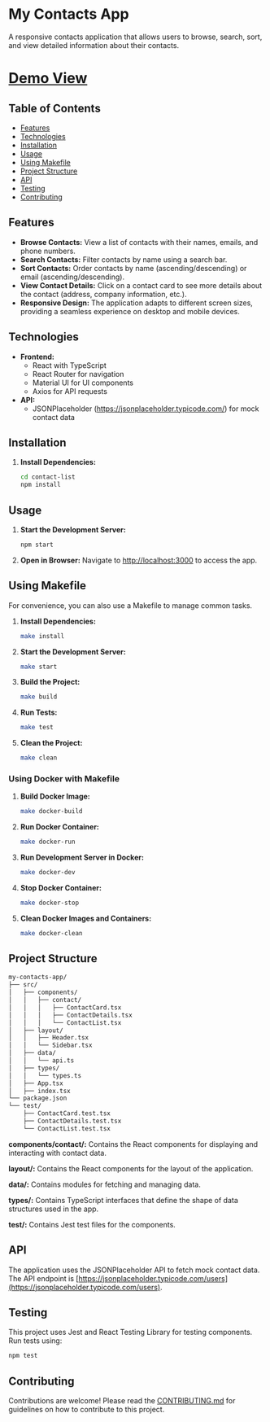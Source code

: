 
# My Contacts App

A responsive contacts application that allows users to browse, search, sort, and view detailed information about their contacts.

# [Demo View](https://react.contact.eder.au)



## Table of Contents

- [Features](#features)
- [Technologies](#technologies)
- [Installation](#installation)
- [Usage](#usage)
- [Using Makefile](#using-makefile)
- [Project Structure](#project-structure)
- [API](#api)
- [Testing](#testing)
- [Contributing](#contributing)

## Features

- **Browse Contacts:** View a list of contacts with their names, emails, and phone numbers.
- **Search Contacts:** Filter contacts by name using a search bar.
- **Sort Contacts:** Order contacts by name (ascending/descending) or email (ascending/descending).
- **View Contact Details:** Click on a contact card to see more details about the contact (address, company information, etc.).
- **Responsive Design:** The application adapts to different screen sizes, providing a seamless experience on desktop and mobile devices.

## Technologies

- **Frontend:**
  - React with TypeScript
  - React Router for navigation
  - Material UI for UI components
  - Axios for API requests
- **API:**
  - JSONPlaceholder (https://jsonplaceholder.typicode.com/) for mock contact data

## Installation


1. **Install Dependencies:**
   ```bash
   cd contact-list
   npm install
   ```

## Usage

1. **Start the Development Server:**
   ```bash
   npm start
   ```
2. **Open in Browser:** Navigate to [http://localhost:3000](http://localhost:3000) to access the app.

## Using Makefile

For convenience, you can also use a Makefile to manage common tasks.

1. **Install Dependencies:**
   ```bash
   make install
   ```

2. **Start the Development Server:**
   ```bash
   make start
   ```

3. **Build the Project:**
   ```bash
   make build
   ```

4. **Run Tests:**
   ```bash
   make test
   ```

5. **Clean the Project:**
   ```bash
   make clean
   ```

### Using Docker with Makefile

1. **Build Docker Image:**
   ```bash
   make docker-build
   ```

2. **Run Docker Container:**
   ```bash
   make docker-run
   ```

3. **Run Development Server in Docker:**
   ```bash
   make docker-dev
   ```

4. **Stop Docker Container:**
   ```bash
   make docker-stop
   ```

5. **Clean Docker Images and Containers:**
   ```bash
   make docker-clean
   ```

## Project Structure

```txt
my-contacts-app/
├── src/
│   ├── components/
│   │   ├── contact/
│   │   │   ├── ContactCard.tsx
│   │   │   ├── ContactDetails.tsx
│   │   │   └── ContactList.tsx
│   ├── layout/
│   │   ├── Header.tsx
│   │   └── Sidebar.tsx
│   ├── data/
│   │   └── api.ts
│   ├── types/
│   │   └── types.ts
│   ├── App.tsx
│   ├── index.tsx
└── package.json
└── test/
    ├── ContactCard.test.tsx
    ├── ContactDetails.test.tsx
    └── ContactList.test.tsx
```

**components/contact/:** Contains the React components for displaying and interacting with contact data.

**layout/:** Contains the React components for the layout of the application.

**data/:** Contains modules for fetching and managing data.

**types/:** Contains TypeScript interfaces that define the shape of data structures used in the app.

**test/:** Contains Jest test files for the components.

## API

The application uses the JSONPlaceholder API to fetch mock contact data. The API endpoint is [https://jsonplaceholder.typicode.com/users](https://jsonplaceholder.typicode.com/users).

## Testing

This project uses Jest and React Testing Library for testing components. Run tests using:

```bash
npm test
```

## Contributing

Contributions are welcome! Please read the [CONTRIBUTING.md](CONTRIBUTING.md) for guidelines on how to contribute to this project.
